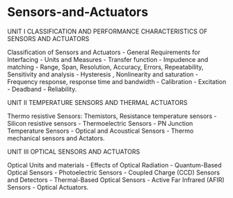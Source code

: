 # Sensors-and-Actuators

UNIT I 	CLASSIFICATION AND PERFORMANCE CHARACTERISTICS OF SENSORS AND ACTUATORS 

Classification of Sensors and Actuators - General Requirements for Interfacing - Units and Measures - Transfer function - Impudence and matching - Range, Span, Resolution, Accuracy, Errors, Repeatability, Sensitivity and analysis - Hysteresis , Nonlinearity and saturation - Frequency response, response time and bandwidth - Calibration - Excitation - Deadband - Reliability. 


UNIT II 	TEMPERATURE SENSORS AND THERMAL ACTUATORS 	

Thermo resistive Sensors: Themistors, Resistance temperature sensors - Silicon resistive sensors - Thermoelectric Sensors - PN Junction Temperature Sensors - Optical and Acoustical Sensors - Thermo mechanical sensors and Actators. 


UNIT III 	OPTICAL SENSORS AND ACTUATORS 	

Optical Units and materials - Effects of Optical Radiation - Quantum-Based Optical Sensors - Photoelectric Sensors - Coupled Charge (CCD) Sensors and Detectors - Thermal-Based Optical Sensors - Active Far Infrared (AFIR) Sensors - Optical Actuators. 

